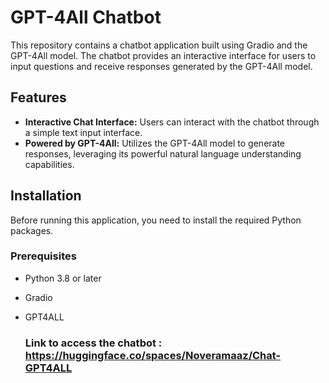 # GPT-4All Chatbot

This repository contains a chatbot application built using Gradio and the GPT-4All model. The chatbot provides an interactive interface for users to input questions and receive responses generated by the GPT-4All model.

## Features

- **Interactive Chat Interface:** Users can interact with the chatbot through a simple text input interface.
- **Powered by GPT-4All:** Utilizes the GPT-4All model to generate responses, leveraging its powerful natural language understanding capabilities.

## Installation

Before running this application, you need to install the required Python packages.

### Prerequisites

- Python 3.8 or later
- Gradio
- GPT4ALL

  ### Link to access the chatbot : https://huggingface.co/spaces/Noveramaaz/Chat-GPT4ALL







